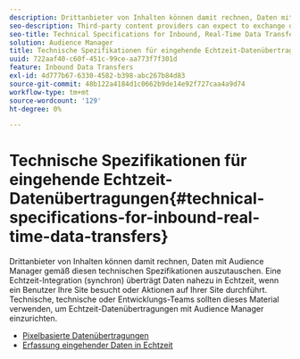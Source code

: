 ```yaml
---
description: Drittanbieter von Inhalten können damit rechnen, Daten mit Audience Manager gemäß diesen technischen Spezifikationen auszutauschen. Eine Echtzeit-Integration (synchron) überträgt Daten nahezu in Echtzeit, wenn ein Benutzer Ihre Site besucht oder Aktionen auf Ihrer Site durchführt. Technische, technische oder Entwicklungs-Teams sollten dieses Material verwenden, um Echtzeit-Datenübertragungen mit Audience Manager einzurichten.
seo-description: Third-party content providers can expect to exchange data with Audience Manager according to these technical specifications. A real-time (synchronous) integration transfers data in near-real time as a user visits or takes actions on your site. Technical, engineering, or development teams should use this material to help set up real-time data transfers with Audience Manager.
seo-title: Technical Specifications for Inbound, Real-Time Data Transfers
solution: Audience Manager
title: Technische Spezifikationen für eingehende Echtzeit-Datenübertragungen
uuid: 722aaf40-c60f-451c-99ce-aa773f7f301d
feature: Inbound Data Transfers
exl-id: 4d777b67-6330-4582-b398-abc267b84d83
source-git-commit: 48b122a4184d1c0662b9de14e92f727caa4a9d74
workflow-type: tm+mt
source-wordcount: '129'
ht-degree: 0%

---
```


# Technische Spezifikationen für eingehende Echtzeit-Datenübertragungen{#technical-specifications-for-inbound-real-time-data-transfers}

Drittanbieter von Inhalten können damit rechnen, Daten mit Audience Manager gemäß diesen technischen Spezifikationen auszutauschen. Eine Echtzeit-Integration (synchron) überträgt Daten nahezu in Echtzeit, wenn ein Benutzer Ihre Site besucht oder Aktionen auf Ihrer Site durchführt. Technische, technische oder Entwicklungs-Teams sollten dieses Material verwenden, um Echtzeit-Datenübertragungen mit Audience Manager einzurichten.

<!-- c_rt_realtime_intro.xml -->

* [Pixelbasierte Datenübertragungen](/help/using/integration/sending-audience-data/real-time-data-integration/pixel-based-data-transfer.md)
* [Erfassung eingehender Daten in Echtzeit](/help/using/integration/sending-audience-data/real-time-data-integration/real-time-data-transfer.md)
